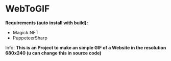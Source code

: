 # WebToGIF

**Requirements (auto install with build):**
 - Magick.NET
 - PuppeteerSharp


Info: **This is an Project to make an simple GIF of a Website in the resolution 680x240 (u can change this in source code)**

#

